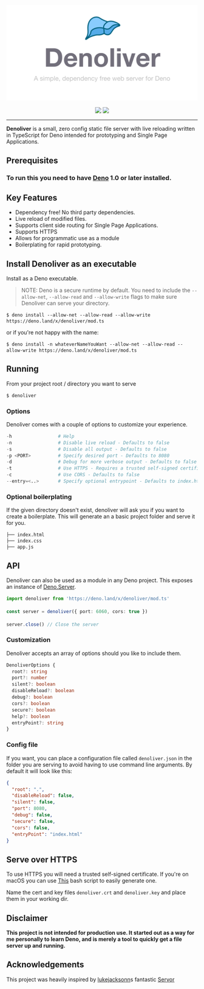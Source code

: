 <p align="center">
  <img src="media/denoliver.png" title="Denoliver" alt="It's a liver" width="530">
</p>

<p align="center">
<a href="https://github.com/joakimunge/denoliver/actions">
<img src="https://img.shields.io/github/workflow/status/joakimunge/denoliver/ci?style=for-the-badge"></a>
<a href="https://github.com/joakimunge/denoliver/releases">
<img src="https://img.shields.io/github/v/release/joakimunge/denoliver?style=for-the-badge"></a>
</p>

---

**Denoliver** is a small, zero config static file server with live reloading written in TypeScript for Deno intended for prototyping and Single Page Applications.

## Prerequisites

### To run this you need to have [Deno](https://deno.land/) 1.0 or later installed.

## Key Features

- Dependency free! No third party dependencies.
- Live reload of modified files.
- Supports client side routing for Single Page Applications.
- Supports HTTPS
- Allows for programmatic use as a module
- Boilerplating for rapid prototyping.

## Install Denoliver as an executable

Install as a Deno executable.

> NOTE: Deno is a secure runtime by default. You need to include the `--allow-net`, `--allow-read` and `--allow-write` flags to make sure Denoliver can serve your directory.

```
$ deno install --allow-net --allow-read --allow-write https://deno.land/x/denoliver/mod.ts
```

or if you're not happy with the name:

```
$ deno install -n whateverNameYouWant --allow-net --allow-read --allow-write https://deno.land/x/denoliver/mod.ts
```

## Running

From your project root / directory you want to serve

```s
$ denoliver
```

### Options

Denoliver comes with a couple of options to customize your experience.

```s
-h                 # Help
-n                 # Disable live reload - Defaults to false
-s                 # Disable all output - Defaults to false
-p <PORT>          # Specify desired port - Defaults to 8080
-d                 # Debug for more verbose output - Defaults to false
-t                 # Use HTTPS - Requires a trusted self-signed certificate
-c                 # Use CORS - Defaults to false
--entry=<..>       # Specify optional entrypoint - Defaults to index.htmll
```

### Optional boilerplating

If the given directory doesn't exist, denoliver will ask you if you want to create a boilerplate. This will generate an a basic project folder and serve it for you.

```
├── index.html
├── index.css
├── app.js
```

## API

Denoliver can also be used as a module in any Deno project.
This exposes an instance of [Deno.Server](https://deno.land/std/http/server.ts#L125).

```typescript
import denoliver from 'https://deno.land/x/denoliver/mod.ts'

const server = denoliver({ port: 6060, cors: true })

server.close() // Close the server
```

### Customization

Denoliver accepts an array of options should you like to include them.

```typescript
DenoliverOptions {
  root?: string
  port?: number
  silent?: boolean
  disableReload?: boolean
  debug?: boolean
  cors?: boolean
  secure?: boolean
  help?: boolean
  entryPoint?: string
}
```

### Config file

If you want, you can place a configuration file called `denoliver.json` in the folder you are serving to avoid having to use command line arguments. By default it will look like this:

```JSON
{
  "root": ".",
  "disableReload": false,
  "silent": false,
  "port": 8080,
  "debug": false,
  "secure": false,
  "cors": false,
  "entryPoint": "index.html"
}
```

## Serve over HTTPS

To use HTTPS you will need a trusted self-signed certificate. If you're on macOS you can use [This](https://github.com/kingkool68/generate-ssl-certs-for-local-development) bash script to easily generate one.

Name the cert and key files `denoliver.crt` and `denoliver.key` and place them in your working dir.

## Disclaimer

**This project is not intended for production use. It started out as a way for me personally to learn Deno, and is merely a tool to quickly get a file server up and running.**

## Acknowledgements

This project was heavily inspired by [lukejacksonn](https://github.com/lukejacksonn)s fantastic [Servor](https://github.com/lukejacksonn/servor/)
